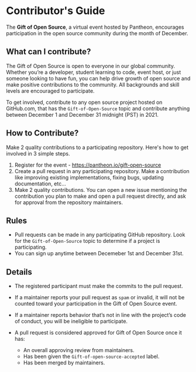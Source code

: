 # Contributor's Guide

The **Gift of Open Source**, a virtual event hosted by Pantheon, encourages participation in the open source community during the month of December. 

## What can I contribute?
The Gift of Open Source is open to everyone in our global community.
Whether you’re a developer, student learning to code, event host, or just someone looking to have fun, you can help drive growth of open source and make positive contributions to the community.
All backgrounds and skill levels are encouraged to participate.

To get involved, contribute to any open source project hosted on GitHub.com, that has the `Gift-of-Open-Source` topic and contribute anything between December 1 and December 31 midnight (PST) in 2021. 


## How to Contribute?

Make 2 quality contributions to a participating repository. Here's how to get involved in 3 simple steps.

1. Register for the event - https://pantheon.io/gift-open-source
1. Create a pull request in any participating repository. Make a contribution like improving existing implementations, fixing bugs, updating documentation, etc...
1. Make 2 quality contributions. You can open a new issue mentioning the contribution you plan to make and open a pull request directly, and ask for approval from the repository maintainers.


## Rules

* Pull requests can be made in any participating GitHub repository. Look for the `Gift-of-Open-Source` topic to determine if a project is participating. 
* You can sign up anytime between Decemeber 1st and December 31st.


## Details

* The registered participant must make the commits to the pull request.

* If a maintainer reports your pull request as `spam` or invalid, it will not be counted toward your participation in the Gift of Open Source event.

* If a maintainer reports behavior that’s not in line with the project’s code of conduct, you will be ineligible to participate.

* A pull request is considered approved for Gift of Open Source once it has:
  * An overall approving review from maintainers.
  * Has been given the `Gift-of-open-source-accepted` label.
  * Has been merged by maintainers.


